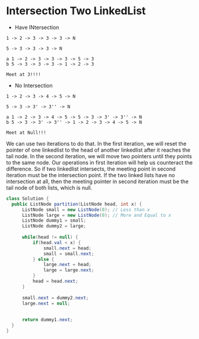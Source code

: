 # Intersection Two LinkedList
- Have INtersection
```
1 -> 2 -> 3 -> 3 -> 3 -> N

5 -> 3 -> 3 -> 3 -> N

a 1 -> 2 -> 3 -> 3 -> 3 -> 5 -> 3
b 5 -> 3 -> 3 -> 3 -> 1 -> 2 -> 3

Meet at 3!!!!
```
- No Intersection
```
1 -> 2 -> 3 -> 4 -> 5 -> N

5 -> 3 -> 3' -> 3'' -> N

a 1 -> 2 -> 3 -> 4 -> 5 -> 5 -> 3 -> 3' -> 3'' -> N
b 5 -> 3 -> 3' -> 3'' -> 1 -> 2 -> 3 -> 4 -> 5 -> N

Meet at Null!!!
```

We can use two iterations to do that. In the first iteration, we will reset the pointer of one linkedlist to the head of another linkedlist after it reaches the tail node. In the second iteration, we will move two pointers until they points to the same node. Our operations in first iteration will help us counteract the difference. So if two linkedlist intersects, the meeting point in second iteration must be the intersection point. If the two linked lists have no intersection at all, then the meeting pointer in second iteration must be the tail node of both lists, which is null.

```java
class Solution {
  public ListNode partition(ListNode head, int x) {
      ListNode small = new ListNode(0); // Less than x
      ListNode large = new ListNode(0); // More and Equal to x
      ListNode dummy1 = small; 
      ListNode dummy2 = large;
      
      while(head != null) {
          if(head.val < x) {
              small.next = head;
              small = small.next;
          } else {
              large.next = head;
              large = large.next;
          }
          head = head.next;
      }
      
      small.next = dummy2.next;
      large.next = null;
      
      
      return dummy1.next;
  }
}
```

